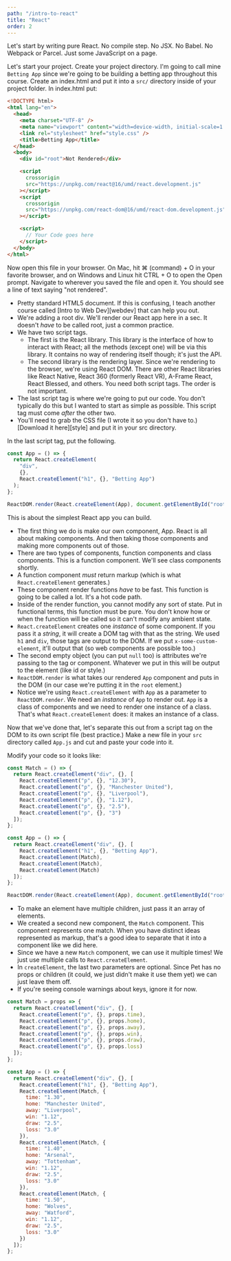 ```yaml
---
path: "/intro-to-react"
title: "React"
order: 2
---
```


Let's start by writing pure React. No compile step. No JSX. No Babel. No Webpack or Parcel. Just some JavaScript on a page.

Let's start your project. Create your project directory. I'm going to call mine `Betting App` since we're going to be building a betting app throughout this course. Create an index.html and put it into a `src/` directory inside of your project folder. In index.html put:

```html
<!DOCTYPE html>
<html lang="en">
  <head>
    <meta charset="UTF-8" />
    <meta name="viewport" content="width=device-width, initial-scale=1.0" />
    <link rel="stylesheet" href="style.css" />
    <title>Betting App</title>
  </head>
  <body>
    <div id="root">Not Rendered</div>

    <script
      crossorigin
      src="https://unpkg.com/react@16/umd/react.development.js"
    ></script>
    <script
      crossorigin
      src="https://unpkg.com/react-dom@16/umd/react-dom.development.js"
    ></script>

    <script>
      // Your Code goes here
    </script>
  </body>
</html>
```

Now open this file in your browser. On Mac, hit ⌘ (command) + O in your favorite browser, and on Windows and Linux hit CTRL + O to open the Open prompt. Navigate to wherever you saved the file and open it. You should see a line of text saying "not rendered".

- Pretty standard HTML5 document. If this is confusing, I teach another course called [Intro to Web Dev][webdev] that can help you out.
- We're adding a root div. We'll render our React app here in a sec. It doesn't _have_ to be called root, just a common practice.
- We have two script tags.
  - The first is the React library. This library is the interface of how to interact with React; all the methods (except one) will be via this library. It contains no way of rendering itself though; it's just the API.
  - The second library is the rendering layer. Since we're rendering to the browser, we're using React DOM. There are other React libraries like React Native, React 360 (formerly React VR), A-Frame React, React Blessed, and others. You need both script tags. The order is not important.
- The last script tag is where we're going to put our code. You don't typically do this but I wanted to start as simple as possible. This script tag must come _after_ the other two.
- You'll need to grab the CSS file (I wrote it so you don't have to.) [Download it here][style] and put it in your src directory.

In the last script tag, put the following.

```js
const App = () => {
  return React.createElement(
    "div",
    {},
    React.createElement("h1", {}, "Betting App")
  );
};

ReactDOM.render(React.createElement(App), document.getElementById("root"));
```

This is about the simplest React app you can build.

- The first thing we do is make our own component, App. React is all about making components. And then taking those components and making more components out of those.
- There are two types of components, function components and class components. This is a function component. We'll see class components shortly.
- A function component _must_ return markup (which is what `React.createElement` generates.)
- These component render functions _have_ to be fast. This function is going to be called a lot. It's a hot code path.
- Inside of the render function, you cannot modify any sort of state. Put in functional terms, this function must be pure. You don't know how or when the function will be called so it can't modify any ambient state.
- `React.createElement` creates one _instance_ of some component. If you pass it a _string_, it will create a DOM tag with that as the string. We used `h1` and `div`, those tags are output to the DOM. If we put `x-some-custom-element`, it'll output that (so web components are possible too.)
- The second empty object (you can put `null` too) is attributes we're passing to the tag or component. Whatever we put in this will be output to the element (like id or style.)
- `ReactDOM.render` is what takes our rendered `App` component and puts in the DOM (in our case we're putting it in the `root` element.)
- Notice we're using `React.createElement` with `App` as a parameter to `ReactDOM.render`. We need an _instance_ of `App` to render out. `App` is a class of components and we need to render one instance of a class. That's what `React.createElement` does: it makes an instance of a class.

Now that we've done that, let's separate this out from a script tag on the DOM to its own script file (best practice.) Make a new file in your `src` directory called `App.js` and cut and paste your code into it.

Modify your code so it looks like:

```js
const Match = () => {
  return React.createElement("div", {}, [
    React.createElement("p", {}, "12.30"),
    React.createElement("p", {}, "Manchester United"),
    React.createElement("p", {}, "Liverpool"),
    React.createElement("p", {}, "1.12"),
    React.createElement("p", {}, "2.5"),
    React.createElement("p", {}, "3")
  ]);
};

const App = () => {
  return React.createElement("div", {}, [
    React.createElement("h1", {}, "Betting App"),
    React.createElement(Match),
    React.createElement(Match),
    React.createElement(Match)
  ]);
};

ReactDOM.render(React.createElement(App), document.getElementById("root"));
```

- To make an element have multiple children, just pass it an array of elements.
- We created a second new component, the `Match` component. This component represents one match. When you have distinct ideas represented as markup, that's a good idea to separate that it into a component like we did here.
- Since we have a new `Match` component, we can use it multiple times! We just use multiple calls to `React.createElement`.
- In `createElement`, the last two parameters are optional. Since Pet has no props or children (it could, we just didn't make it use them yet) we can just leave them off.
- If you're seeing console warnings about keys, ignore it for now.

```js
const Match = props => {
  return React.createElement("div", {}, [
    React.createElement("p", {}, props.time),
    React.createElement("p", {}, props.home),
    React.createElement("p", {}, props.away),
    React.createElement("p", {}, props.win),
    React.createElement("p", {}, props.draw),
    React.createElement("p", {}, props.loss)
  ]);
};

const App = () => {
  return React.createElement("div", {}, [
    React.createElement("h1", {}, "Betting App"),
    React.createElement(Match, {
      time: "1.30",
      home: "Manchester United",
      away: "Liverpool",
      win: "1.12",
      draw: "2.5",
      loss: "3.0"
    }),
    React.createElement(Match, {
      time: "1.40",
      home: "Arsenal",
      away: "Tottenham",
      win: "1.12",
      draw: "2.5",
      loss: "3.0"
    }),
    React.createElement(Match, {
      time: "1.50",
      home: "Wolves",
      away: "Watford",
      win: "1.12",
      draw: "2.5",
      loss: "3.0"
    })
  ]);
};
```

